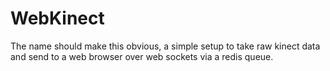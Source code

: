 WebKinect
=========

The name should make this obvious, a simple setup to take raw kinect data and send to a web browser over web sockets via a redis queue.

